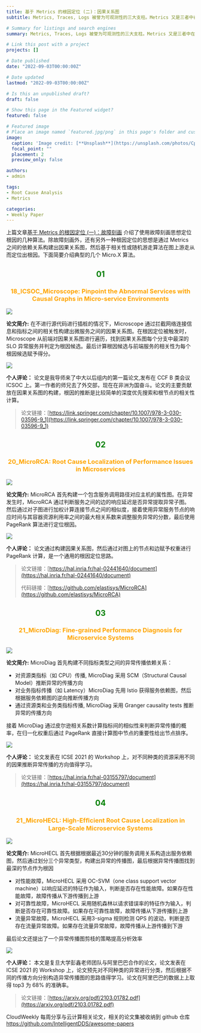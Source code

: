 ```yaml
---
title: 基于 Metrics 的根因定位 (二)：因果关系图
subtitle: Metrics, Traces, Logs 被誉为可观测性的三大支柱。Metrics 又是三者中在根因定位中最常用的数据源，阅读本文可快速了解当前学术界热门的基于 Metric 的根因定位算法类型——因果关系图。

# Summary for listings and search engines
summary: Metrics, Traces, Logs 被誉为可观测性的三大支柱。Metrics 又是三者中在根因定位中最常用的数据源，阅读本文可快速了解当前学术界热门的基于 Metric 的根因定位算法类型——因果关系图

# Link this post with a project
projects: []

# Date published
date: "2022-09-03T00:00:00Z"

# Date updated
lastmod: "2022-09-03T00:00:00Z"

# Is this an unpublished draft?
draft: false

# Show this page in the Featured widget?
featured: false

# Featured image
# Place an image named `featured.jpg/png` in this page's folder and customize its options here.
image:
  caption: 'Image credit: [**Unsplash**](https://unsplash.com/photos/CpkOjOcXdUY)'
  focal_point: ""
  placement: 2
  preview_only: false

authors:
- admin

tags:
- Root Cause Analysis
- Metrics

categories:
- Weekly Paper
---
```


上篇文章[基于 Metrics 的根因定位 (一)：故障刻画](https://yuxiaoba.github.io/post/metric_based_rca_1/) 介绍了使用故障刻画思想定位根因的几种算法。除故障刻画外，还有另外一种根因定位的思想是通过 Metrics 之间的依赖关系构建出因果关系图，然后基于相关性或随机游走算法在图上游走从而定位出根因。下面简要介绍典型的几个 Micro.X 算法。

## <center> <font color=#00800>01</font></center>

### <center><font color=#FFA500>18_ICSOC_Microscope: Pinpoint the Abnormal Services with Causal Graphs in Micro-service Environments</font></center>

![](./microscope1.jpg)

**论文简介:** 在不进行源代码进行插桩的情况下，Microscope 通过拦截网络连接信息和指标之间的相关性构建出微服务之间的因果关系图。在根因定位被触发时，Microscope 从前端对因果关系图进行遍历，找到因果关系图每个分支中最深的 SLO 异常服务并判定为根因候选。最后计算根因候选与前端服务的相关性为每个根因候选赋予得分。

![](./microscope.jpg)

**个人评论：** 论文是我导师来了中大以后组内的第一篇论文,发布在 CCF B 类会议 ICSOC 上。第一作者的师兄去了外交部，现在在非洲为国奋斗。论文的主要贡献放在因果关系图的构建，根因的推断是比较简单的深度优先搜索和根节点的相关性计算。

> 论文链接：[https://link.springer.com/chapter/10.1007/978-3-030-03596-9_1](https://link.springer.com/chapter/10.1007/978-3-030-03596-9_1)


## <center> <font color=#00800>02</font></center>

### <center><font color=#FFA500>20_MicroRCA: Root Cause Localization of Performance Issues in Microservices</font></center>

![](./microrca1.jpg)

**论文简介:** MicroRCA 首先构建一个包含服务调用路径对应主机的属性图。在异常发生时，MicroRCA 通过判断服务之间的边的响应延迟是否异常提取异常子图。然后通过对子图进行加权计算连接节点之间的相似度，接着使用异常服务节点的响应时间与其容器资源利用率之间的最大相关系数来调整服务异常的分数，最后使用 PageRank 算法进行定位根因。

![](./microrca.jpg)

**个人评论：** 论文通过构建因果关系图，然后通过对图上的节点和边赋予权重进行 PageRank 计算，是一个通用的根因定位思路。

> 论文链接：[https://hal.inria.fr/hal-02441640/document](https://hal.inria.fr/hal-02441640/document)
> 
> 代码链接：[https://github.com/elastisys/MicroRCA](https://github.com/elastisys/MicroRCA)

## <center> <font color=#00800>03</font></center>

### <center><font color=#FFA500>21_MicroDiag: Fine-grained Performance Diagnosis for Microservice Systems</font></center>

![](./microdiag1.jpg)

**论文简介:** MicroDiag 首先构建不同指标类型之间的异常传播依赖关系：
- 对资源类指标（如 CPU）传播, MicroDiag 采用 SCM（Structural Causal Model）推断异常的传播方向
- 对业务指标传播（如 Latency）MicroDiag 先用 Istio 获得服务依赖图，然后根据服务依赖图的逆向推断传播方向
- 通过资源类和业务类指标传播, MicroDiag 采用 Granger causality tests 推断异常的传播方向
  
接着 MicroDiag 通过皮尔逊相关系数计算指标间的相似性来判断异常传播的概率，在归一化权重后通过 PageRank 直接计算图中节点的重要性给出节点排序。

![](./microdiag.jpg) 

**个人评论：** 论文发表在 ICSE 2021 的 Workshop 上，对不同种类的资源采用不同的因果推断异常传播的方向值得学习。

> 论文链接：[https://hal.inria.fr/hal-03155797/document](https://hal.inria.fr/hal-03155797/document)


## <center> <font color=#00800>04</font></center>

### <center><font color=#FFA500>21_MicroHECL: High-Efﬁcient Root Cause Localization in Large-Scale Microservice Systems</font></center>

![](./microhecl1.jpg)

**论文简介:**  MicroHECL 首先根据根据最近30分钟的服务调用关系构造出服务依赖图，然后通过划分三个异常类型，构建出异常的传播图，最后根据异常传播图找到最深的节点作为根因
- 对性能故障，MicroHECL 采用 OC-SVM（one class support vector machine）以响应延迟的特征作为输入，判断是否存在性能故障。如果存在性能故障，故障传播从下游传播到上游
- 对可靠性故障，MicroHECL 采用随机森林以请求错误率的特征作为输入，判断是否存在可靠性故障。如果存在可靠性故障，故障传播从下游传播到上游
- 流量异常故障，MicroHECL 采用3-sigma 规则检测 QPS 的波动，判断是否存在流量异常故障。如果存在流量异常故障，故障传播从上游传播到下游
  
最后论文还提出了一个异常传播图剪枝的策略提高分析效率

![](./microhecl.jpg) 

**个人评论：** 本文是复旦大学彭鑫老师团队与阿里巴巴合作的论文，论文发表在 ICSE 2021 的 Workshop 上，论文预先对不同种类的异常进行分类，然后根据不同的传播方向分别构造异常传播图的思路值得学习。论文在阿里巴巴的数据上上取得 top3 为 68% 的准确率。

> 论文链接：[https://arxiv.org/pdf/2103.01782.pdf](https://arxiv.org/pdf/2103.01782.pdf)

CloudWeekly 每周分享与云计算相关论文，相关的论文集被收纳到 github 仓库 https://github.com/IntelligentDDS/awesome-papers